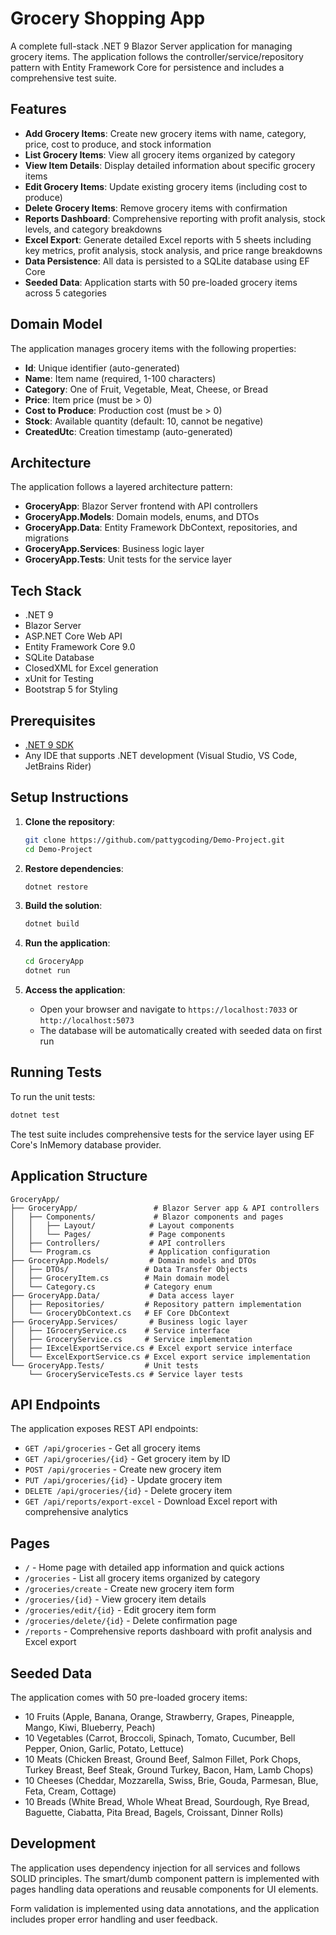 # Grocery Shopping App

A complete full-stack .NET 9 Blazor Server application for managing grocery items. The application follows the controller/service/repository pattern with Entity Framework Core for persistence and includes a comprehensive test suite.

## Features

- **Add Grocery Items**: Create new grocery items with name, category, price, cost to produce, and stock information
- **List Grocery Items**: View all grocery items organized by category
- **View Item Details**: Display detailed information about specific grocery items  
- **Edit Grocery Items**: Update existing grocery items (including cost to produce)
- **Delete Grocery Items**: Remove grocery items with confirmation
- **Reports Dashboard**: Comprehensive reporting with profit analysis, stock levels, and category breakdowns
- **Excel Export**: Generate detailed Excel reports with 5 sheets including key metrics, profit analysis, stock analysis, and price range breakdowns
- **Data Persistence**: All data is persisted to a SQLite database using EF Core
- **Seeded Data**: Application starts with 50 pre-loaded grocery items across 5 categories

## Domain Model

The application manages grocery items with the following properties:
- **Id**: Unique identifier (auto-generated)
- **Name**: Item name (required, 1-100 characters)
- **Category**: One of Fruit, Vegetable, Meat, Cheese, or Bread
- **Price**: Item price (must be > 0)
- **Cost to Produce**: Production cost (must be > 0)
- **Stock**: Available quantity (default: 10, cannot be negative)
- **CreatedUtc**: Creation timestamp (auto-generated)

## Architecture

The application follows a layered architecture pattern:

- **GroceryApp**: Blazor Server frontend with API controllers
- **GroceryApp.Models**: Domain models, enums, and DTOs
- **GroceryApp.Data**: Entity Framework DbContext, repositories, and migrations
- **GroceryApp.Services**: Business logic layer
- **GroceryApp.Tests**: Unit tests for the service layer

## Tech Stack

- .NET 9
- Blazor Server
- ASP.NET Core Web API
- Entity Framework Core 9.0
- SQLite Database
- ClosedXML for Excel generation
- xUnit for Testing
- Bootstrap 5 for Styling

## Prerequisites

- [.NET 9 SDK](https://dotnet.microsoft.com/download/dotnet/9.0)
- Any IDE that supports .NET development (Visual Studio, VS Code, JetBrains Rider)

## Setup Instructions

1. **Clone the repository**:
   ```bash
   git clone https://github.com/pattygcoding/Demo-Project.git
   cd Demo-Project
   ```

2. **Restore dependencies**:
   ```bash
   dotnet restore
   ```

3. **Build the solution**:
   ```bash
   dotnet build
   ```

4. **Run the application**:
   ```bash
   cd GroceryApp
   dotnet run
   ```

5. **Access the application**:
   - Open your browser and navigate to `https://localhost:7033` or `http://localhost:5073`
   - The database will be automatically created with seeded data on first run

## Running Tests

To run the unit tests:

```bash
dotnet test
```

The test suite includes comprehensive tests for the service layer using EF Core's InMemory database provider.

## Application Structure

```
GroceryApp/
├── GroceryApp/                 # Blazor Server app & API controllers
│   ├── Components/             # Blazor components and pages
│   │   ├── Layout/            # Layout components
│   │   └── Pages/             # Page components
│   ├── Controllers/           # API controllers
│   └── Program.cs             # Application configuration
├── GroceryApp.Models/         # Domain models and DTOs
│   ├── DTOs/                 # Data Transfer Objects
│   ├── GroceryItem.cs        # Main domain model
│   └── Category.cs           # Category enum
├── GroceryApp.Data/           # Data access layer
│   ├── Repositories/         # Repository pattern implementation
│   └── GroceryDbContext.cs   # EF Core DbContext
├── GroceryApp.Services/       # Business logic layer
│   ├── IGroceryService.cs    # Service interface
│   ├── GroceryService.cs     # Service implementation
│   ├── IExcelExportService.cs # Excel export service interface
│   └── ExcelExportService.cs # Excel export service implementation
└── GroceryApp.Tests/         # Unit tests
    └── GroceryServiceTests.cs # Service layer tests
```

## API Endpoints

The application exposes REST API endpoints:

- `GET /api/groceries` - Get all grocery items
- `GET /api/groceries/{id}` - Get grocery item by ID
- `POST /api/groceries` - Create new grocery item
- `PUT /api/groceries/{id}` - Update grocery item
- `DELETE /api/groceries/{id}` - Delete grocery item
- `GET /api/reports/export-excel` - Download Excel report with comprehensive analytics

## Pages

- `/` - Home page with detailed app information and quick actions
- `/groceries` - List all grocery items organized by category
- `/groceries/create` - Create new grocery item form
- `/groceries/{id}` - View grocery item details
- `/groceries/edit/{id}` - Edit grocery item form
- `/groceries/delete/{id}` - Delete confirmation page
- `/reports` - Comprehensive reports dashboard with profit analysis and Excel export

## Seeded Data

The application comes with 50 pre-loaded grocery items:
- 10 Fruits (Apple, Banana, Orange, Strawberry, Grapes, Pineapple, Mango, Kiwi, Blueberry, Peach)
- 10 Vegetables (Carrot, Broccoli, Spinach, Tomato, Cucumber, Bell Pepper, Onion, Garlic, Potato, Lettuce)
- 10 Meats (Chicken Breast, Ground Beef, Salmon Fillet, Pork Chops, Turkey Breast, Beef Steak, Ground Turkey, Bacon, Ham, Lamb Chops)
- 10 Cheeses (Cheddar, Mozzarella, Swiss, Brie, Gouda, Parmesan, Blue, Feta, Cream, Cottage)
- 10 Breads (White Bread, Whole Wheat Bread, Sourdough, Rye Bread, Baguette, Ciabatta, Pita Bread, Bagels, Croissant, Dinner Rolls)

## Development

The application uses dependency injection for all services and follows SOLID principles. The smart/dumb component pattern is implemented with pages handling data operations and reusable components for UI elements.

Form validation is implemented using data annotations, and the application includes proper error handling and user feedback.